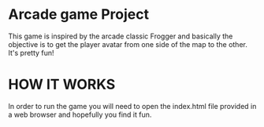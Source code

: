 # Arcade game Project
This game is inspired by the arcade classic Frogger and basically the objective is to get the player avatar from one side of the map to the other. It's pretty fun!

HOW IT WORKS
=============
In order to run the game you will need to open the index.html file provided in a web browser and hopefully you find it fun. 

